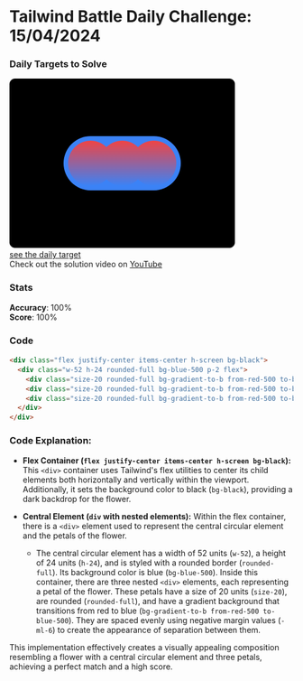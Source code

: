# Tailwind Battle Daily Challenge: 15/04/2024

### Daily Targets to Solve

![picture of daily target](./images/15.png)  
[see the daily target](https://www.tailwindbattle.com/play/28)  
Check out the solution video on [YouTube](https://www.youtube.com/watch?v=5POeeIJjTpQ)

### Stats

**Accuracy**: 100%  
**Score**: 100%

### Code

```html
<div class="flex justify-center items-center h-screen bg-black">
  <div class="w-52 h-24 rounded-full bg-blue-500 p-2 flex">
    <div class="size-20 rounded-full bg-gradient-to-b from-red-500 to-blue-500"></div>
    <div class="size-20 rounded-full bg-gradient-to-b from-red-500 to-blue-500 -ml-6"></div>
    <div class="size-20 rounded-full bg-gradient-to-b from-red-500 to-blue-500 -ml-6"></div>
  </div>
</div>
```

### Code Explanation:

- **Flex Container (`flex justify-center items-center h-screen bg-black`):** This `<div>` container uses Tailwind's flex utilities to center its child elements both horizontally and vertically within the viewport. Additionally, it sets the background color to black (`bg-black`), providing a dark backdrop for the flower.

- **Central Element (`div` with nested elements):** Within the flex container, there is a `<div>` element used to represent the central circular element and the petals of the flower.

  - The central circular element has a width of 52 units (`w-52`), a height of 24 units (`h-24`), and is styled with a rounded border (`rounded-full`). Its background color is blue (`bg-blue-500`). Inside this container, there are three nested `<div>` elements, each representing a petal of the flower. These petals have a size of 20 units (`size-20`), are rounded (`rounded-full`), and have a gradient background that transitions from red to blue (`bg-gradient-to-b from-red-500 to-blue-500`). They are spaced evenly using negative margin values (`-ml-6`) to create the appearance of separation between them.

This implementation effectively creates a visually appealing composition resembling a flower with a central circular element and three petals, achieving a perfect match and a high score.